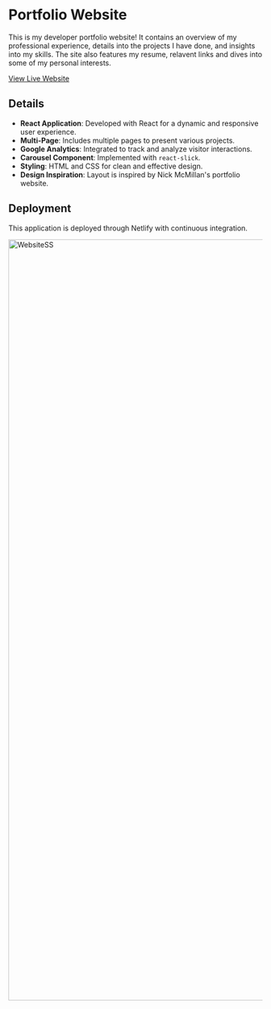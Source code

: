 # Portfolio Website

This is my developer portfolio website! It contains an overview of my professional experience, details into the projects I have done, and insights into my skills. The site also features my resume, relavent links and dives into some of my personal interests.

[View Live Website](https://aryapatel-portfolio.netlify.app)

## Details

- **React Application**: Developed with React for a dynamic and responsive user experience.
- **Multi-Page**: Includes multiple pages to present various projects.
- **Google Analytics**: Integrated to track and analyze visitor interactions.
- **Carousel Component**: Implemented with `react-slick`.
- **Styling**: HTML and CSS for clean and effective design.
- **Design Inspiration**: Layout is inspired by Nick McMillan's portfolio website.

## Deployment

This application is deployed through Netlify with continuous integration.

<img width="1511" alt="WebsiteSS" src="https://github.com/user-attachments/assets/c0e98067-7817-44ec-bc63-9b4f0f8e297b">

